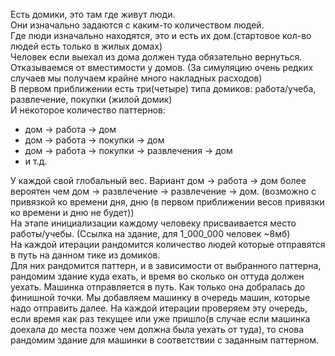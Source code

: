 Есть домики, это там где живут люди.  
Они изначально задаются с каким-то количеством людей.  
Где люди изначально находятся, это и есть их дом.(стартовое кол-во людей есть только в жилых домах)  
Человек если выехал из дома должен туда обязательно вернуться.  
Отказываемся от вместимости у домов. (За симуляцию очень редких случаев мы получаем крайне много накладных расходов)  
В первом приближении есть три(четыре) типа домиков: работа/учеба, развлечение, покупки (жилой домик)  
И некоторое количество паттернов:  
* дом -> работа -> дом
* дом -> работа -> покупки -> дом
* дом -> работа -> покупки -> развлечения -> дом
* и т.д.  

У каждой свой глобальный вес. Вариант дом -> работа -> дом более вероятен чем дом -> развлечение -> развлечение -> дом.
(возможно с привязкой ко времени дня, дню (в первом приближении весов привязки ко времени и дню не будет))  
На этапе инициализации каждому человеку присваивается место работы/учебы. (Ссылка на здание, для 1_000_000 человек ~8мб)  
На каждой итерации рандомится количество людей которые отправятся в путь на данном тике из домиков.  
Для них рандомится паттерн, и в зависимости от выбранного паттерна, рандомим здание куда ехать, и время во сколько он оттуда должен уехать. 
Машинка отправляется в путь. Как только она добралась до финишной точки. Мы добавляем машинку в очередь машин, которые надо отправить далее.
На каждой итерации проверяем эту очередь, если время как раз текущее или уже пришло(в случае если машинка доехала до места позже чем должна была уехать от туда), то снова рандомим здание для машинки в соответствии с заданным паттерном.  




